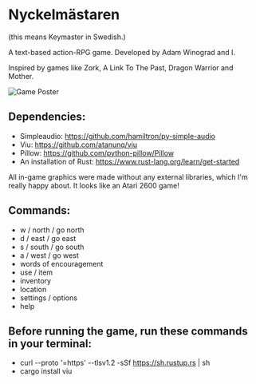 # Nyckelmästaren
  
(this means Keymaster in Swedish.)

A text-based action-RPG game. Developed by Adam Winograd and I.

Inspired by games like Zork, A Link To The Past, Dragon Warrior and Mother.

![Game Poster](https://i.imgur.com/XUv2UnH.png)

## Dependencies:
- Simpleaudio: https://github.com/hamiltron/py-simple-audio
- Viu: https://github.com/atanunq/viu
- Pillow: https://github.com/python-pillow/Pillow
- An installation of Rust: https://www.rust-lang.org/learn/get-started

All in-game graphics were made without any external libraries, which I'm really happy about. It looks like an Atari 2600 game!

## Commands:
- w / north / go north
- d / east / go east
- s / south / go south
- a / west / go west
- words of encouragement
- use / item
- inventory
- location
- settings / options
- help

## Before running the game, run these commands in your terminal:
- curl --proto '=https' --tlsv1.2 -sSf https://sh.rustup.rs | sh
- cargo install viu